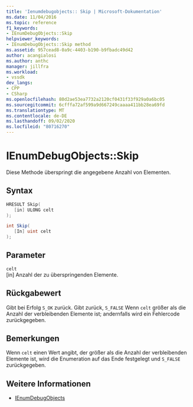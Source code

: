 ```yaml
---
title: 'Ienumdebugobjects:: Skip | Microsoft-Dokumentation'
ms.date: 11/04/2016
ms.topic: reference
f1_keywords:
- IEnumDebugObjects::Skip
helpviewer_keywords:
- IEnumDebugObjects::Skip method
ms.assetid: 957cead8-0a9c-4403-b190-b9fbadc49d42
author: acangialosi
ms.author: anthc
manager: jillfra
ms.workload:
- vssdk
dev_langs:
- CPP
- CSharp
ms.openlocfilehash: 80d2ae53ea7732a2120cf0431f33f929a0a6bc05
ms.sourcegitcommit: 6cfffa72af599a9d667249caaaa411bb28ea69fd
ms.translationtype: MT
ms.contentlocale: de-DE
ms.lasthandoff: 09/02/2020
ms.locfileid: "80716270"
---
```

# <a name="ienumdebugobjectsskip"></a>IEnumDebugObjects::Skip
Diese Methode überspringt die angegebene Anzahl von Elementen.

## <a name="syntax"></a>Syntax

```cpp
HRESULT Skip(
   [in] ULONG celt
);
```

```csharp
int Skip(
   [In] uint celt
);
```

## <a name="parameters"></a>Parameter
`celt`\
[in] Anzahl der zu überspringenden Elemente.

## <a name="return-value"></a>Rückgabewert
 Gibt bei Erfolg `S_OK` zurück. Gibt zurück, `S_FALSE` Wenn `celt` größer als die Anzahl der verbleibenden Elemente ist; andernfalls wird ein Fehlercode zurückgegeben.

## <a name="remarks"></a>Bemerkungen
 Wenn `celt` einen Wert angibt, der größer als die Anzahl der verbleibenden Elemente ist, wird die Enumeration auf das Ende festgelegt und `S_FALSE` zurückgegeben.

## <a name="see-also"></a>Weitere Informationen
- [IEnumDebugObjects](../../../extensibility/debugger/reference/ienumdebugobjects.md)

